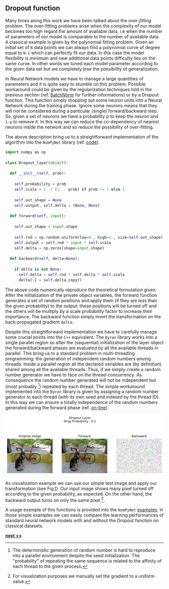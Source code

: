 ## Dropout function

Many times along this work we have been talked about the *over-fitting* problem.
The over-fitting problems arise when the complexity of our model becomes too high regard the amount of available data, i.e when the number of parameters of our model is comparable to the number of available data.
A classical example is given by the polynomial fitting problem.
Given an initial set of `N` data points we can always find a polynomial curve of degree equal to `N-1` which can perfectly fit our data.
In this case the model flexibility is minimum and new additional data points difficulty lies on the same curve.
In other words we tuned each model parameter according to the given data set but we completely lose the possibility of generalization.

In Neural Network models we have to manage a large quantities of parameters and it is quite easy to stumble on this problem.
Possible workaround could be given by the regularization techniques told in the previous section (ref. [BatchNorm](./BatchNorm.md) for further informations) or by a Dropout function.
This function simply dropping out some neuron units into a Neural Network during the training phase.
Ignore some neurons means that they will not be considered during a particular (single) forward/backward step.
So, given a set of neurons we have a probability $p$ to keep the neuron and `1-p` to remove it.
In this way we can reduce the co-dependency of nearest neurons inside the network and so reduce the possibility of over-fitting.

The above description bring us to a straightforward implementation of the algorithm into the `NumPyNet` library (ref. [code](https://github.com/Nico-Curti/NumPyNet/blob/master/NumPyNet/layers/dropout_layer.py)).

```python
import numpy as np

class Dropout_layer(object):

  def __init__(self, prob):

    self.probability = prob
    self.scale = 1. / (1. - prob) if prob != 1 else 1.

    self.out_shape = None
    self.output, self.delta = (None, None)

  def forward(self, input):

    self.out_shape = input.shape

    self.rnd = np.random.uniform(low=0., high=1., size=self.out_shape) < self.probability
    self.output = self.rnd * input * self.scale
    self.delta = np.zeros(shape=input.shape)

  def backward(self, delta=None):

    if delta is not None:
      self.delta = self.rnd * self.delta * self.scale
      delta[:] = self.delta.copy()

```

The above code numerically reproduce the theoretical formulation given.
After the initialization of the private object variables, the forward function generates a set of random positions and apply them (if they are less than the given probability) to the output: these positions will be turned off and the others will be multiply by a scale probability factor to increase their importance.
The backward function simply invert the transformation on the back-propagated gradient `delta`.

Despite this straightforward implementation we have to carefully manage some crucial points into the `C++` equivalent.
The `Byron` library works into a single parallel region so after the (sequential) initialization of the layer object the forward/backward phases are evaluated by all the available threads in parallel.
This bring us to a standard problem in multi-threading programming: the generation of independent random numbers among threads.
Inside a parallel region all the declared variables are (by definition) shared among all the available threads.
Thus, if we simply create a random number generator we have to face on the thread-concurrency.
As consequence the random number generated will not be independent but (most probably [^1]) repeated by each thread.
The simple workaround implemented into the `Byron` library is given by assigning a random number generator to each thread (with its own seed and indexed by the thread ID).
In this way we can ensure a totally independence of the random numbers generated during the forward phase (ref. [on-line](https://github.com/Nico-Curti/Byron/blob/master/src/dropout_layer.cpp)).

![Dropout function applied on a testing image. The 10% of image pixels are turned off by the forward function. The corresponding gradient is back-propagated only on the previously activated pixels.](https://raw.githubusercontent.com/Nico-Curti/PhDthesis/master/img/dropout_layer.svg?token=AF4CJX2WAIDBKZFH4DICDJ25WGETY)

As visualization example we can use our simple test image and apply our transformation (see Fig.[1](../../../img/dropout_layer.svg)).
Our input image shows many pixel turned off according to the given probability, as expected.
On the other hand, the backward output turns on only the same pixel [^2].

A usage example of this functions is provided into the `NumPyNet` [examples](https://github.com/Nico-Curti/NumPyNet/tree/master/examples): in those simple examples we can easily compare the learning performances of standard neural network models with and without the Dropout function on classical datasets.


[^1]: The deterministic generation of random number is hard to reproduce into a parallel environment despite the seed initialization. The "probability" of repeating the same sequence is related to the affinity of each thread to the given process.

[^2]: For visualization purposes we manually set the gradient to a uniform value.


[**next >>**](./Shortcut.md)
